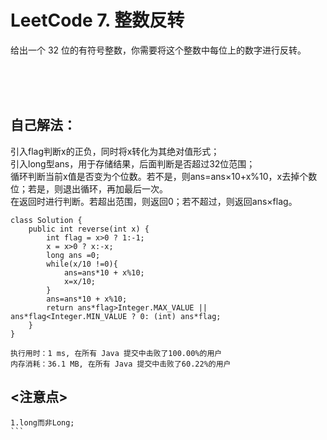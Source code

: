 #    LeetCode 7. 整数反转

给出一个 32 位的有符号整数，你需要将这个整数中每位上的数字进行反转。</br>

</br></br></br>

##    自己解法：
引入flag判断x的正负，同时将x转化为其绝对值形式；</br>
引入long型ans，用于存储结果，后面判断是否超过32位范围；</br>
循环判断当前x值是否变为个位数。若不是，则ans=ans×10+x%10，x去掉个数位；若是，则退出循环，再加最后一次。</br>
在返回时进行判断。若超出范围，则返回0；若不超过，则返回ans×flag。</br>
```
class Solution {
    public int reverse(int x) {
        int flag = x>0 ? 1:-1;
        x = x>0 ? x:-x;
        long ans =0;
        while(x/10 !=0){
            ans=ans*10 + x%10;
            x=x/10;
        }
        ans=ans*10 + x%10;
        return ans*flag>Integer.MAX_VALUE || ans*flag<Integer.MIN_VALUE ? 0: (int) ans*flag;
    }
}
```
```
执行用时：1 ms, 在所有 Java 提交中击败了100.00%的用户
内存消耗：36.1 MB, 在所有 Java 提交中击败了60.22%的用户
```


## <注意点>
````
1.long而非Long;
```
